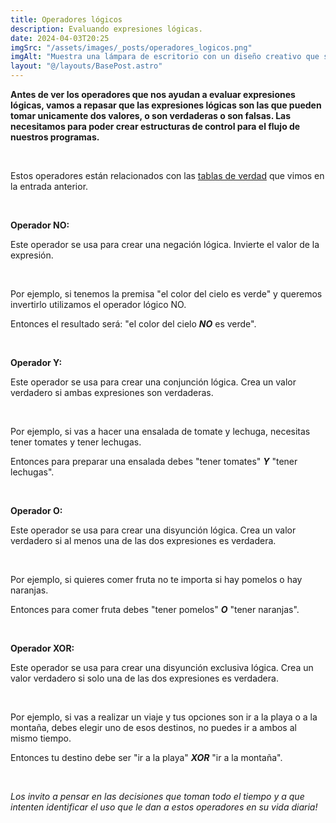 ```yaml
---
title: Operadores lógicos
description: Evaluando expresiones lógicas.
date: 2024-04-03T20:25
imgSrc: "/assets/images/_posts/operadores_logicos.png"
imgAlt: "Muestra una lámpara de escritorio con un diseño creativo que se asemeja a un robot. Tiene dos focos ajustables y una pantalla que muestra botones etiquetados con funciones diversas."
layout: "@/layouts/BasePost.astro"
---
```


**Antes de ver los operadores que nos ayudan a evaluar expresiones lógicas, vamos a repasar que las expresiones lógicas son las que pueden tomar unicamente dos valores, o son verdaderas o son falsas. Las necesitamos para poder crear estructuras de control para el flujo de nuestros programas.**

</br>

Estos operadores están relacionados con las <text style="color: violet">[tablas de verdad](/blog/logica/tablas_verdad)</text> que vimos en la entrada anterior.

</br>

**Operador NO:**

Este operador se usa para crear una negación lógica. Invierte el valor de la expresión.

</br>

Por ejemplo, si tenemos la premisa "el color del cielo es verde" y queremos invertirlo utilizamos el operador lógico NO.

Entonces el resultado será: "el color del cielo ***NO*** es verde".

</br>

**Operador Y:**

Este operador se usa para crear una conjunción lógica. Crea un valor verdadero si ambas expresiones son verdaderas.

</br>

Por ejemplo, si vas a hacer una ensalada de tomate y lechuga, necesitas tener tomates y tener lechugas.

Entonces para preparar una ensalada debes "tener tomates" ***Y*** "tener lechugas".

</br>

**Operador O:**

Este operador se usa para crear una disyunción lógica. Crea un valor verdadero si al menos una de las dos expresiones es verdadera.

</br>

Por ejemplo, si quieres comer fruta no te importa si hay pomelos o hay naranjas.

Entonces para comer fruta debes "tener pomelos" ***O*** "tener naranjas".

</br>

**Operador XOR:**

Este operador se usa para crear una disyunción exclusiva lógica. Crea un valor verdadero si solo una de las dos expresiones es verdadera.

</br>

Por ejemplo, si vas a realizar un viaje y tus opciones son ir a la playa o a la montaña, debes elegir uno de esos destinos, no puedes ir a ambos al mismo tiempo.

Entonces tu destino debe ser "ir a la playa" ***XOR*** "ir a la montaña".

</br>

*Los invito a pensar en las decisiones que toman todo el tiempo y a que intenten identificar el uso que le dan a estos operadores en su vida diaria!*

</br>
